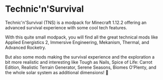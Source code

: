 # Technic'n'Survival
Technic'n'Survival (TNS) is a modpack for Minecraft 1.12.2 offering an advanced survival experience with some cool tech features.

With this quite small modpack, you will find all the great technical mods like Applied Energistics 2, Immersive Engineering, Mekanism, Thermal, and Advanced Rocketry.

But also some mods making the survival experience and the exploration a bit more realistic and interesting like Tough as Nails, Spice of Life: Carrot Edition, Realistic Terrain Generator, Serene Seasons, Biomes O'Plenty, and the whole solar system as additional dimensions! 🚀
